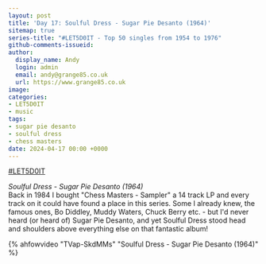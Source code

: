 ```yaml
---
layout: post
title: 'Day 17: Soulful Dress - Sugar Pie Desanto (1964)'
sitemap: true
series-title: "#LET5D0IT - Top 50 singles from 1954 to 1976"
github-comments-issueid:
author:
  display_name: Andy
  login: admin
  email: andy@grange85.co.uk
  url: https://www.grange85.co.uk
image:
categories:
- LET5D0IT
- music
tags:
- sugar pie desanto
- soulful dress
- chess masters
date: 2024-04-17 00:00 +0000
---
```

[#LET5D0IT](https://bsky.app/profile/let5d0it.bsky.social)

_Soulful Dress - Sugar Pie Desanto (1964)_  
Back in 1984 I bought "Chess Masters - Sampler" a 14 track LP and every track on it could have found a place in this series. Some I already knew, the famous ones, Bo Diddley, Muddy Waters, Chuck Berry etc. - but I'd never heard (or heard of) Sugar Pie Desanto, and yet Soulful Dress stood head and shoulders above everything else on that fantastic album!

{% ahfowvideo "TVap-SkdMMs" "Soulful Dress - Sugar Pie Desanto (1964)" %}
